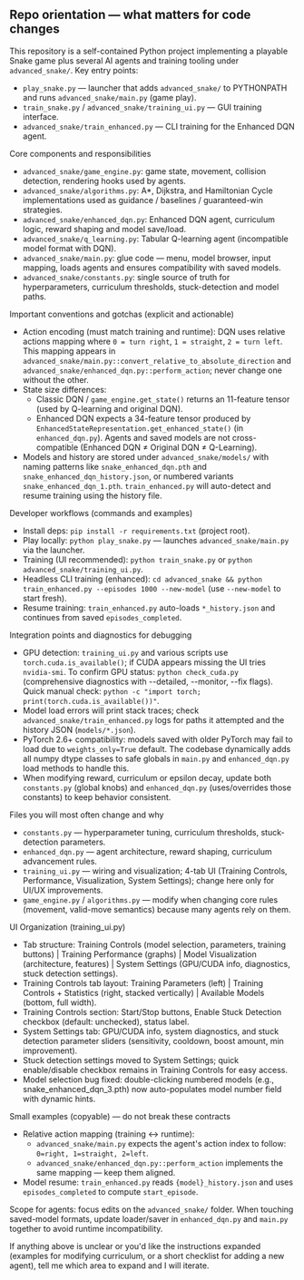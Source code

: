 ## Repo orientation — what matters for code changes

This repository is a self-contained Python project implementing a playable Snake game plus several AI agents and training tooling under `advanced_snake/`.
Key entry points:
- `play_snake.py` — launcher that adds `advanced_snake/` to PYTHONPATH and runs `advanced_snake/main.py` (game play).
- `train_snake.py` / `advanced_snake/training_ui.py` — GUI training interface.
- `advanced_snake/train_enhanced.py` — CLI training for the Enhanced DQN agent.

Core components and responsibilities
- `advanced_snake/game_engine.py`: game state, movement, collision detection, rendering hooks used by agents.
- `advanced_snake/algorithms.py`: A*, Dijkstra, and Hamiltonian Cycle implementations used as guidance / baselines / guaranteed-win strategies.
- `advanced_snake/enhanced_dqn.py`: Enhanced DQN agent, curriculum logic, reward shaping and model save/load.
- `advanced_snake/q_learning.py`: Tabular Q-learning agent (incompatible model format with DQN).
- `advanced_snake/main.py`: glue code — menu, model browser, input mapping, loads agents and ensures compatibility with saved models.
- `advanced_snake/constants.py`: single source of truth for hyperparameters, curriculum thresholds, stuck-detection and model paths.

Important conventions and gotchas (explicit and actionable)
- Action encoding (must match training and runtime): DQN uses relative actions mapping where
  `0 = turn right`, `1 = straight`, `2 = turn left`. This mapping appears in
  `advanced_snake/main.py::convert_relative_to_absolute_direction` and
  `advanced_snake/enhanced_dqn.py::perform_action`; never change one without the other.
- State size differences:
  - Classic DQN / `game_engine.get_state()` returns an 11-feature tensor (used by Q-learning and original DQN).
  - Enhanced DQN expects a 34-feature tensor produced by `EnhancedStateRepresentation.get_enhanced_state()` (in `enhanced_dqn.py`).
  Agents and saved models are not cross-compatible (Enhanced DQN ≠ Original DQN ≠ Q-Learning).
- Models and history are stored under `advanced_snake/models/` with naming patterns like
  `snake_enhanced_dqn.pth` and `snake_enhanced_dqn_history.json`, or numbered variants `snake_enhanced_dqn_1.pth`.
  `train_enhanced.py` will auto-detect and resume training using the history file.

Developer workflows (commands and examples)
- Install deps: `pip install -r requirements.txt` (project root).
- Play locally: `python play_snake.py` — launches `advanced_snake/main.py` via the launcher.
- Training (UI recommended): `python train_snake.py` or `python advanced_snake/training_ui.py`.
- Headless CLI training (enhanced):
  `cd advanced_snake && python train_enhanced.py --episodes 1000 --new-model` (use `--new-model` to start fresh).
- Resume training: `train_enhanced.py` auto-loads `*_history.json` and continues from saved `episodes_completed`.

Integration points and diagnostics for debugging
- GPU detection: `training_ui.py` and various scripts use `torch.cuda.is_available()`; if CUDA appears missing the UI tries `nvidia-smi`.
  To confirm GPU status: `python check_cuda.py` (comprehensive diagnostics with --detailed, --monitor, --fix flags).
  Quick manual check: `python -c "import torch; print(torch.cuda.is_available())"`.
- Model load errors will print stack traces; check `advanced_snake/train_enhanced.py` logs for paths it attempted and the history JSON (`models/*.json`).
- PyTorch 2.6+ compatibility: models saved with older PyTorch may fail to load due to `weights_only=True` default. The codebase dynamically adds all numpy dtype classes to safe globals in `main.py` and `enhanced_dqn.py` load methods to handle this.
- When modifying reward, curriculum or epsilon decay, update both `constants.py` (global knobs) and `enhanced_dqn.py` (uses/overrides those constants) to keep behavior consistent.

Files you will most often change and why
- `constants.py` — hyperparameter tuning, curriculum thresholds, stuck-detection parameters.
- `enhanced_dqn.py` — agent architecture, reward shaping, curriculum advancement rules.
- `training_ui.py` — wiring and visualization; 4-tab UI (Training Controls, Performance, Visualization, System Settings); change here only for UI/UX improvements.
- `game_engine.py` / `algorithms.py` — modify when changing core rules (movement, valid-move semantics) because many agents rely on them.

UI Organization (training_ui.py)
- Tab structure: Training Controls (model selection, parameters, training buttons) | Training Performance (graphs) | Model Visualization (architecture, features) | System Settings (GPU/CUDA info, diagnostics, stuck detection settings).
- Training Controls tab layout: Training Parameters (left) | Training Controls + Statistics (right, stacked vertically) | Available Models (bottom, full width).
- Training Controls section: Start/Stop buttons, Enable Stuck Detection checkbox (default: unchecked), status label.
- System Settings tab: GPU/CUDA info, system diagnostics, and stuck detection parameter sliders (sensitivity, cooldown, boost amount, min improvement).
- Stuck detection settings moved to System Settings; quick enable/disable checkbox remains in Training Controls for easy access.
- Model selection bug fixed: double-clicking numbered models (e.g., snake_enhanced_dqn_3.pth) now auto-populates model number field with dynamic hints.

Small examples (copyable) — do not break these contracts
- Relative action mapping (training ↔ runtime):
  - `advanced_snake/main.py` expects the agent's action index to follow: `0=right, 1=straight, 2=left`.
  - `advanced_snake/enhanced_dqn.py::perform_action` implements the same mapping — keep them aligned.
- Model resume: `train_enhanced.py` reads `{model}_history.json` and uses `episodes_completed` to compute `start_episode`.

Scope for agents: focus edits on the `advanced_snake/` folder. When touching saved-model formats, update loader/saver in `enhanced_dqn.py` and `main.py` together to avoid runtime incompatibility.

If anything above is unclear or you'd like the instructions expanded (examples for modifying curriculum, or a short checklist for adding a new agent), tell me which area to expand and I will iterate.
